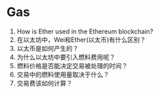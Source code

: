 # Gas

1. How is Ether used in the Ethereum blockchain?
2. 在以太坊中，Wei和Ether(以太币)有什么区别？
3. 以太币是如何产生的？
4. 为什么以太坊中要引入燃料费用呢？
5. 燃料价格是否能决定交易被处理的时间？
6. 交易中的燃料使用量取决于什么？
7. 交易费该如何计算？